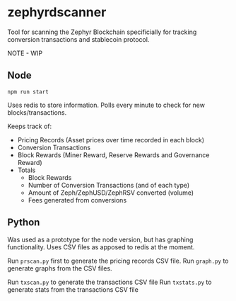 # zephyrdscanner

Tool for scanning the Zephyr Blockchain specificially for tracking conversion transactions and stablecoin protocol.

NOTE - WIP

## Node

`npm run start`

Uses redis to store information.
Polls every minute to check for new blocks/transactions.

Keeps track of:

- Pricing Records (Asset prices over time recorded in each block)
- Conversion Transactions
- Block Rewards (Miner Reward, Reserve Rewards and Governance Reward)
- Totals
  - Block Rewards
  - Number of Conversion Transactions (and of each type)
  - Amount of Zeph/ZephUSD/ZephRSV converted (volume)
  - Fees generated from conversions

## Python

Was used as a prototype for the node version, but has graphing functionality.
Uses CSV files as apposed to redis at the moment.

Run `prscan.py` first to generate the pricing records CSV file.
Run `graph.py` to generate graphs from the CSV files.

Run `txscan.py` to generate the transactions CSV file
Run `txstats.py` to generate stats from the transactions CSV file

